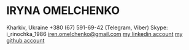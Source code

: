 # IRYNA OMELCHENKO
Kharkiv, Ukraine
+380 (67) 591-69-42 (Telegram, Viber)
Skype: i_rinochka_1986
[iren.omelchenko@gmail.com](mailto:iren.omelchenko@gmail.com)
[my linkedin account](https://www.linkedin.com/in/irynaomelchenko/)
[my github account](https://www.github.com/irynaomelchenko)